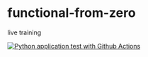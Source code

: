 # functional-from-zero
live training

[![Python application test with Github Actions](https://github.com/LoicSteve/functions-from-zero/actions/workflows/main.yml/badge.svg)](https://github.com/LoicSteve/functions-from-zero/actions/workflows/main.yml)
